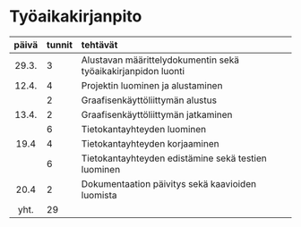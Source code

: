 # Työaikakirjanpito

| päivä | tunnit | tehtävät |
| :----:|:-----  | :-----   |
| 29.3. | 3      | Alustavan määrittelydokumentin sekä työaikakirjanpidon luonti |
| 12.4. | 4      | Projektin luominen ja alustaminen |
|       | 2      | Graafisenkäyttöliittymän alustus |
| 13.4. | 2      | Graafisenkäyttöliittymän jatkaminen |
|       | 6      | Tietokantayhteyden luominen |
| 19.4  | 4      | Tietokantayhteyden korjaaminen |
|       | 6      | Tietokantayhteyden edistämine sekä testien luominen |
| 20.4  | 2      | Dokumentaation päivitys sekä kaavioiden luomista |
|  yht. | 29     | 

